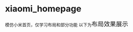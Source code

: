 # xiaomi_homepage
模仿小米首页，仅学习布局和部分功能
以下为<a href="https://zxcc-cx.github.io/test_xiaomi_homepage/" style="    text-decoration: none;font-size:20px">布局效果展示</a>
